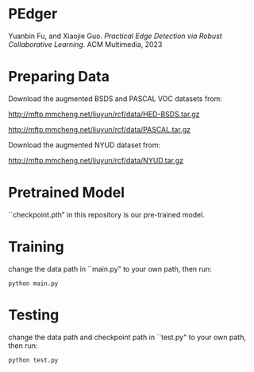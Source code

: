 # PEdger
Yuanbin Fu, and Xiaojie Guo. *Practical Edge Detection via Robust Collaborative Learning*.  ACM Multimedia, 2023

# Preparing Data
Download the augmented BSDS and PASCAL VOC datasets from:

http://mftp.mmcheng.net/liuyun/rcf/data/HED-BSDS.tar.gz

http://mftp.mmcheng.net/liuyun/rcf/data/PASCAL.tar.gz

Download the augmented NYUD dataset from:

http://mftp.mmcheng.net/liuyun/rcf/data/NYUD.tar.gz

# Pretrained Model
``checkpoint.pth” in this repository is our pre-trained model.

# Training
change the data path in ``main.py" to your own path, then run:

`python main.py`

# Testing
change the data path and checkpoint path in ``test.py" to your own path, then run:

`python test.py`
